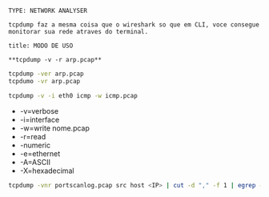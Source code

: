 ```ad-info
TYPE: NETWORK ANALYSER

tcpdump faz a mesma coisa que o wireshark so que em CLI, voce consegue monitorar sua rede atraves do terminal.
```

```ad-question
title: MODO DE USO

**tcpdump -v -r arp.pcap**
```

```sh
tcpdump -ver arp.pcap
tcpdumo -vr arp.pcap

tcpdump -v -i eth0 icmp -w icmp.pcap
```

- -v=verbose
- -i=interface
- -w=write nome.pcap
- -r=read
- -numeric
- -e=ethernet
- -A=ASCII
- -X=hexadecimal

```sh
tcpdump -vnr portscanlog.pcap src host <IP> | cut -d "," -f 1 | egrep -v "tos|S" | grep "F\."
```